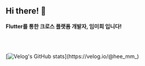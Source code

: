 ## Hi there! 👋

**Flutter를 통한 크로스 플랫폼 개발자, 임미희 입니다!**

<br/>
<br/>

[![Velog's GitHub stats](https://velog-readme-stats.vercel.app/api/list?name=hee_mm_)](https://velog.io/@hee_mm_) 
